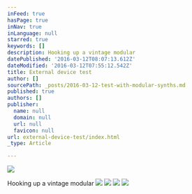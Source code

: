 ```yaml
---
inFeed: true
hasPage: true
inNav: true
inLanguage: null
starred: true
keywords: []
description: Hooking up a vintage modular
datePublished: '2016-03-12T08:07:13.612Z'
dateModified: '2016-03-12T07:55:12.542Z'
title: External device test
author: []
sourcePath: _posts/2016-03-12-test-with-modular-synths.md
published: true
authors: []
publisher:
  name: null
  domain: null
  url: null
  favicon: null
url: external-device-test/index.html
_type: Article

---
```

![](https://s3-us-west-2.amazonaws.com/the-grid-img/p/72ce6627ac46eea9606cf855574f8b3c3a1364ee.jpg)

Hooking up a vintage modular
![](https://the-grid-user-content.s3-us-west-2.amazonaws.com/26ce72af-685b-4743-83ee-82b8544bfe46.jpg)
![](https://the-grid-user-content.s3-us-west-2.amazonaws.com/25a0405c-0fc5-40c3-a076-f600f9e76132.jpg)
![](https://the-grid-user-content.s3-us-west-2.amazonaws.com/ce357fff-a5ef-4c3a-ab89-08e868b98d4a.jpg)
![](https://the-grid-user-content.s3-us-west-2.amazonaws.com/ef52ad3a-8adf-4a8b-94ae-8d1e4346f4e9.jpg)